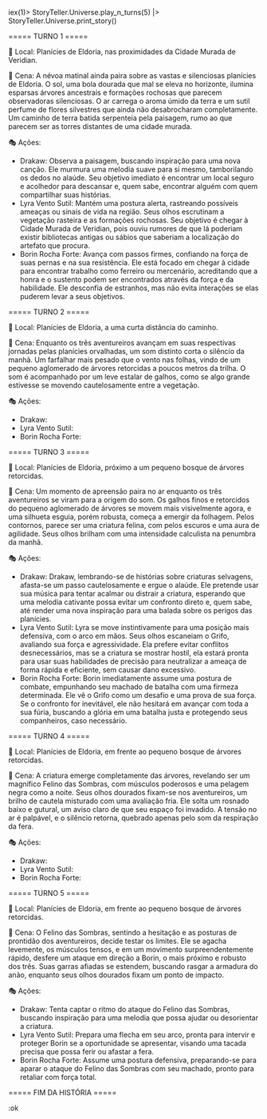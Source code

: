 iex(1)> StoryTeller.Universe.play_n_turns(5) |> StoryTeller.Universe.print_story()

===== TURNO 1 =====

📍 Local: Planícies de Eldoria, nas proximidades da Cidade Murada de Veridian.

📖 Cena:
A névoa matinal ainda paira sobre as vastas e silenciosas planícies de Eldoria. O sol, uma bola dourada que mal se eleva no horizonte, ilumina esparsas árvores ancestrais e formações rochosas que parecem observadoras silenciosas. O ar carrega o aroma úmido da terra e um sutil perfume de flores silvestres que ainda não desabrocharam completamente. Um caminho de terra batida serpenteia pela paisagem, rumo ao que parecem ser as torres distantes de uma cidade murada.

🎭 Ações:
- Drakaw: Observa a paisagem, buscando inspiração para uma nova canção. Ele murmura uma melodia suave para si mesmo, tamborilando os dedos no alaúde. Seu objetivo imediato é encontrar um local seguro e acolhedor para descansar e, quem sabe, encontrar alguém com quem compartilhar suas histórias.
- Lyra Vento Sutil: Mantém uma postura alerta, rastreando possíveis ameaças ou sinais de vida na região. Seus olhos escrutinam a vegetação rasteira e as formações rochosas. Seu objetivo é chegar à Cidade Murada de Veridian, pois ouviu rumores de que lá poderiam existir bibliotecas antigas ou sábios que saberiam a localização do artefato que procura.
- Borin Rocha Forte: Avança com passos firmes, confiando na força de suas pernas e na sua resistência. Ele está focado em chegar à cidade para encontrar trabalho como ferreiro ou mercenário, acreditando que a honra e o sustento podem ser encontrados através da força e da habilidade. Ele desconfia de estranhos, mas não evita interações se elas puderem levar a seus objetivos.

===== TURNO 2 =====

📍 Local: Planícies de Eldoria, a uma curta distância do caminho.

📖 Cena:
Enquanto os três aventureiros avançam em suas respectivas jornadas pelas planícies orvalhadas, um som distinto corta o silêncio da manhã. Um farfalhar mais pesado que o vento nas folhas, vindo de um pequeno aglomerado de árvores retorcidas a poucos metros da trilha. O som é acompanhado por um leve estalar de galhos, como se algo grande estivesse se movendo cautelosamente entre a vegetação.

🎭 Ações:
- Drakaw: 
- Lyra Vento Sutil: 
- Borin Rocha Forte: 

===== TURNO 3 =====

📍 Local: Planícies de Eldoria, próximo a um pequeno bosque de árvores retorcidas.

📖 Cena:
Um momento de apreensão paira no ar enquanto os três aventureiros se viram para a origem do som. Os galhos finos e retorcidos do pequeno aglomerado de árvores se movem mais visivelmente agora, e uma silhueta esguia, porém robusta, começa a emergir da folhagem. Pelos contornos, parece ser uma criatura felina, com pelos escuros e uma aura de agilidade. Seus olhos brilham com uma intensidade calculista na penumbra da manhã.

🎭 Ações:
- Drakaw: Drakaw, lembrando-se de histórias sobre criaturas selvagens, afasta-se um passo cautelosamente e ergue o alaúde. Ele pretende usar sua música para tentar acalmar ou distrair a criatura, esperando que uma melodia cativante possa evitar um confronto direto e, quem sabe, até render uma nova inspiração para uma balada sobre os perigos das planícies.
- Lyra Vento Sutil: Lyra se move instintivamente para uma posição mais defensiva, com o arco em mãos. Seus olhos escaneiam o Grifo, avaliando sua força e agressividade. Ela prefere evitar conflitos desnecessários, mas se a criatura se mostrar hostil, ela estará pronta para usar suas habilidades de precisão para neutralizar a ameaça de forma rápida e eficiente, sem causar dano excessivo.
- Borin Rocha Forte: Borin imediatamente assume uma postura de combate, empunhando seu machado de batalha com uma firmeza determinada. Ele vê o Grifo como um desafio e uma prova de sua força. Se o confronto for inevitável, ele não hesitará em avançar com toda a sua fúria, buscando a glória em uma batalha justa e protegendo seus companheiros, caso necessário.

===== TURNO 4 =====

📍 Local: Planícies de Eldoria, em frente ao pequeno bosque de árvores retorcidas.

📖 Cena:
A criatura emerge completamente das árvores, revelando ser um magnífico Felino das Sombras, com músculos poderosos e uma pelagem negra como a noite. Seus olhos dourados fixam-se nos aventureiros, um brilho de cautela misturado com uma avaliação fria. Ele solta um rosnado baixo e gutural, um aviso claro de que seu espaço foi invadido. A tensão no ar é palpável, e o silêncio retorna, quebrado apenas pelo som da respiração da fera.

🎭 Ações:
- Drakaw: 
- Lyra Vento Sutil: 
- Borin Rocha Forte: 

===== TURNO 5 =====

📍 Local: Planícies de Eldoria, em frente ao pequeno bosque de árvores retorcidas.

📖 Cena:
O Felino das Sombras, sentindo a hesitação e as posturas de prontidão dos aventureiros, decide testar os limites. Ele se agacha levemente, os músculos tensos, e em um movimento surpreendentemente rápido, desfere um ataque em direção a Borin, o mais próximo e robusto dos três. Suas garras afiadas se estendem, buscando rasgar a armadura do anão, enquanto seus olhos dourados fixam um ponto de impacto.

🎭 Ações:
- Drakaw: Tenta captar o ritmo do ataque do Felino das Sombras, buscando inspiração para uma melodia que possa ajudar ou desorientar a criatura.
- Lyra Vento Sutil: Prepara uma flecha em seu arco, pronta para intervir e proteger Borin se a oportunidade se apresentar, visando uma tacada precisa que possa ferir ou afastar a fera.
- Borin Rocha Forte: Assume uma postura defensiva, preparando-se para aparar o ataque do Felino das Sombras com seu machado, pronto para retaliar com força total.

===== FIM DA HISTÓRIA =====

:ok
